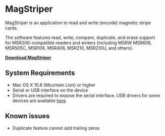 MagStriper
=======

MagStriper is an application to read and write (encode) magnetic stripe cards.

The software features read, write, compare, duplicate, and erase support for MSR206-compatible readers and writers (including MSRW MSR606, MSR505C, MSR106, MSR406, MSR210, MSR210U, and others).

**[Download MagStriper](https://kevinbrewster.s3.amazonaws.com/MagStriper.zip)**

System Requirements
-------------------
* Mac OS X 10.8 (Mountain Lion) or higher
* Serial or USB interface on the device
* Drivers are required to expose the serial interface. USB drivers for some devices are available [here](http://nozap.me/driver/osxpl2303/index.html)

Known issues
------------
* Duplicate feature cannot add trailing zeros
